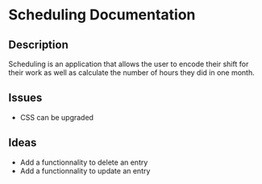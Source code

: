 # Scheduling Documentation

## Description

Scheduling is an application that allows the user to encode their shift for their work as well as calculate the number of hours they did in one month.

## Issues

- CSS can be upgraded

## Ideas

- Add a functionnality to delete an entry
- Add a functionnality to update an entry
